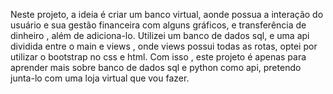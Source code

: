 Neste projeto, a ideia é criar um banco virtual, aonde possua a interação do usuário e sua gestão financeira com alguns gráficos, e transferência de dinheiro , além de adiciona-lo. Utilizei um banco de dados sql, e uma api dividida entre o main e views , onde views possui todas as rotas, optei por utilizar o bootstrap no css e html. Com isso , este projeto é apenas para aprender mais sobre banco de dados sql e python como api, pretendo junta-lo com uma loja virtual que vou fazer.
